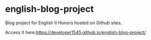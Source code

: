 # english-blog-project
Blog project for English II Honors hosted on Github sites. 

Access it here:<a href="https://developer1545.github.io/english-blog-project/">https://developer1545.github.io/english-blog-project/</a>

